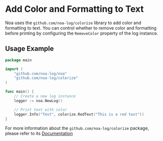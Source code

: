 # Add Color and Formatting to Text
Noa uses the `github.com/noa-log/colorize` library to add color and formatting to text. You can control whether to remove color and formatting before printing by configuring the `RemoveColor` property of the log instance.

## Usage Example
```go
package main

import (
    "github.com/noa-log/noa"
    "github.com/noa-log/colorize"
)

func main() {
    // Create a new log instance
    logger := noa.NewLog()

    // Print text with color
    logger.Info("Test", colorize.RedText("This is a red text"))
}
```

For more information about the `github.com/noa-log/colorize` package, please refer to its [Documentation](https://github.com/noa-log/colorize/blob/main/README.md)